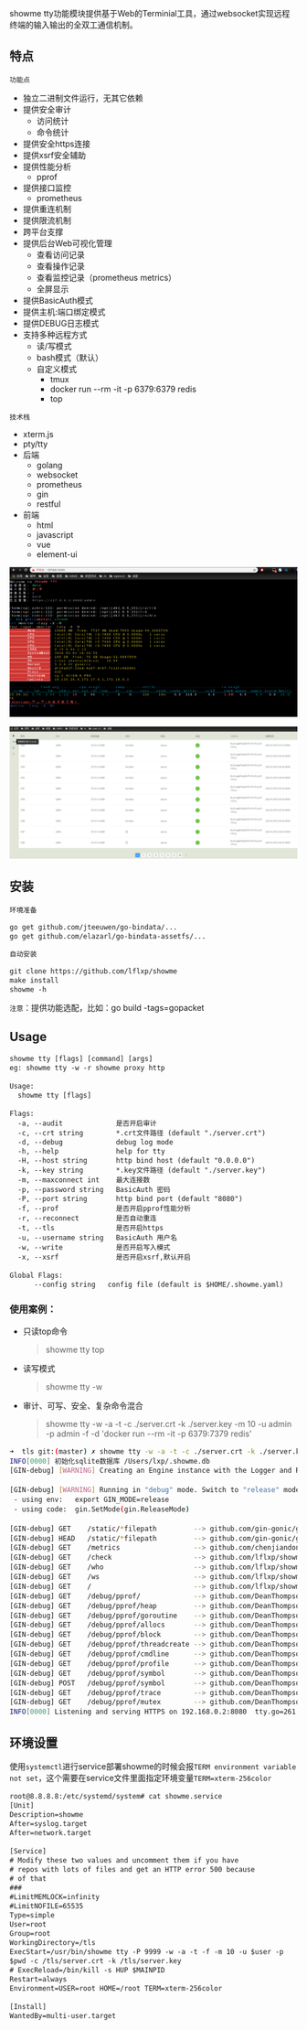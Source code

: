 showme tty功能模块提供基于Web的Terminial工具，通过websocket实现远程终端的输入输出的全双工通信机制。

## 特点

`功能点`

* 独立二进制文件运行，无其它依赖
* 提供安全审计
    * 访问统计
    * 命令统计
* 提供安全https连接
* 提供xsrf安全辅助
* 提供性能分析
    * pprof
* 提供接口监控
    * prometheus
* 提供重连机制
* 提供限流机制
* 跨平台支撑
* 提供后台Web可视化管理
    * 查看访问记录
    * 查看操作记录
    * 查看监控记录（prometheus metrics）
    * 全屏显示
* 提供BasicAuth模式
* 提供主机:端口绑定模式
* 提供DEBUG日志模式
* 支持多种远程方式
    * 读/写模式
    * bash模式（默认）
    * 自定义模式
        * tmux
        * docker run --rm -it -p 6379:6379 redis
        * top

`技术栈`

* xterm.js
* pty/tty
* 后端
    * golang
    * websocket
    * prometheus
    * gin
    * restful
* 前端
    * html
    * javascript
    * vue
    * element-ui

![主界面](https://github.com/lflxp/showme/blob/master/img/tty.png)

![后台界面](https://github.com/lflxp/showme/blob/master/img/ttyadmin.png)

## 安装

`环境准备`

```
go get github.com/jteeuwen/go-bindata/...
go get github.com/elazarl/go-bindata-assetfs/...
```

`自动安装`

```shell
git clone https://github.com/lflxp/showme
make install
showme -h
```

`注意`：提供功能选配，比如：go build -tags=gopacket 

## Usage

```
showme tty [flags] [command] [args]
eg: showme tty -w -r showme proxy http

Usage:
  showme tty [flags]

Flags:
  -a, --audit             是否开启审计
  -c, --crt string        *.crt文件路径 (default "./server.crt")
  -d, --debug             debug log mode
  -h, --help              help for tty
  -H, --host string       http bind host (default "0.0.0.0")
  -k, --key string        *.key文件路径 (default "./server.key")
  -m, --maxconnect int    最大连接数
  -p, --password string   BasicAuth 密码
  -P, --port string       http bind port (default "8080")
  -f, --prof              是否开启pprof性能分析
  -r, --reconnect         是否自动重连
  -t, --tls               是否开启https
  -u, --username string   BasicAuth 用户名
  -w, --write             是否开启写入模式
  -x, --xsrf              是否开启xsrf,默认开启

Global Flags:
      --config string   config file (default is $HOME/.showme.yaml)
```

### 使用案例：

* 只读top命令
    > showme tty top
* 读写模式
    > showme tty -w
* 审计、可写、安全、复杂命令混合
    > showme tty -w -a -t -c ./server.crt -k ./server.key -m 10 -u admin -p admin -f -d 'docker run --rm -it -p 6379:7379 redis'

```bash
➜  tls git:(master) ✗ showme tty -w -a -t -c ./server.crt -k ./server.key -m 10 -u admin -p admin -f -d 'docker run --rm -it -p 6379:7379 redis'
INFO[0000] 初始化sqlite数据库 /Users/lxp/.showme.db           
[GIN-debug] [WARNING] Creating an Engine instance with the Logger and Recovery middleware already attached.

[GIN-debug] [WARNING] Running in "debug" mode. Switch to "release" mode in production.
 - using env:	export GIN_MODE=release
 - using code:	gin.SetMode(gin.ReleaseMode)

[GIN-debug] GET    /static/*filepath         --> github.com/gin-gonic/gin.(*RouterGroup).createStaticHandler.func1 (5 handlers)
[GIN-debug] HEAD   /static/*filepath         --> github.com/gin-gonic/gin.(*RouterGroup).createStaticHandler.func1 (5 handlers)
[GIN-debug] GET    /metrics                  --> github.com/chenjiandongx/ginprom.PromHandler.func1 (6 handlers)
[GIN-debug] GET    /check                    --> github.com/lflxp/showme/tty.ServeGin.func1 (6 handlers)
[GIN-debug] GET    /who                      --> github.com/lflxp/showme/tty.ServeGin.func2 (6 handlers)
[GIN-debug] GET    /ws                       --> github.com/lflxp/showme/tty.ServeGin.func3 (6 handlers)
[GIN-debug] GET    /                         --> github.com/lflxp/showme/tty.ServeGin.func4 (6 handlers)
[GIN-debug] GET    /debug/pprof/             --> github.com/DeanThompson/ginpprof.IndexHandler.func1 (6 handlers)
[GIN-debug] GET    /debug/pprof/heap         --> github.com/DeanThompson/ginpprof.HeapHandler.func1 (6 handlers)
[GIN-debug] GET    /debug/pprof/goroutine    --> github.com/DeanThompson/ginpprof.GoroutineHandler.func1 (6 handlers)
[GIN-debug] GET    /debug/pprof/allocs       --> github.com/DeanThompson/ginpprof.AllocsHandler.func1 (6 handlers)
[GIN-debug] GET    /debug/pprof/block        --> github.com/DeanThompson/ginpprof.BlockHandler.func1 (6 handlers)
[GIN-debug] GET    /debug/pprof/threadcreate --> github.com/DeanThompson/ginpprof.ThreadCreateHandler.func1 (6 handlers)
[GIN-debug] GET    /debug/pprof/cmdline      --> github.com/DeanThompson/ginpprof.CmdlineHandler.func1 (6 handlers)
[GIN-debug] GET    /debug/pprof/profile      --> github.com/DeanThompson/ginpprof.ProfileHandler.func1 (6 handlers)
[GIN-debug] GET    /debug/pprof/symbol       --> github.com/DeanThompson/ginpprof.SymbolHandler.func1 (6 handlers)
[GIN-debug] POST   /debug/pprof/symbol       --> github.com/DeanThompson/ginpprof.SymbolHandler.func1 (6 handlers)
[GIN-debug] GET    /debug/pprof/trace        --> github.com/DeanThompson/ginpprof.TraceHandler.func1 (6 handlers)
[GIN-debug] GET    /debug/pprof/mutex        --> github.com/DeanThompson/ginpprof.MutexHandler.func1 (6 handlers)
INFO[0000] Listening and serving HTTPS on 192.168.0.2:8080  tty.go=261
```

## 环境设置

使用`systemctl`进行service部署showme的时候会报`TERM environment variable not set`，这个需要在service文件里面指定环境变量`TERM=xterm-256color`

```
root@8.8.8.8:/etc/systemd/system# cat showme.service 
[Unit]
Description=showme
After=syslog.target
After=network.target

[Service]
# Modify these two values and uncomment them if you have
# repos with lots of files and get an HTTP error 500 because
# of that
###
#LimitMEMLOCK=infinity
#LimitNOFILE=65535
Type=simple
User=root
Group=root
WorkingDirectory=/tls
ExecStart=/usr/bin/showme tty -P 9999 -w -a -t -f -m 10 -u $user -p $pwd -c /tls/server.crt -k /tls/server.key
# ExecReload=/bin/kill -s HUP $MAINPID
Restart=always
Environment=USER=root HOME=/root TERM=xterm-256color

[Install]
WantedBy=multi-user.target
```